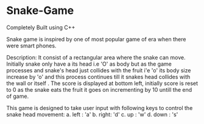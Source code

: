 # Snake-Game
Completely Built using C++


Snake game is  inspired by one of most popular game of era when there were smart phones.

Description:
  It consist  of a rectangular area where the snake can move.
  Initially snake only have a its head i.e 'O' as  body but as the game processes and snake's head just  collides with the fruit i'e 'o'
  its body size increase by 'o' and this process continues till it snakes head collides with the wall or itself .
  The score is displayed at bottom left, initially score is reset to 0 as the snake eats the fruit it goes on incrementing by 10 untill     the end of game.

This game is designed to take user input with following keys to control the snake head movement:
  a. left :  'a'
  b. right:  'd'
  c. up   :  'w'
  d. down :  's'
